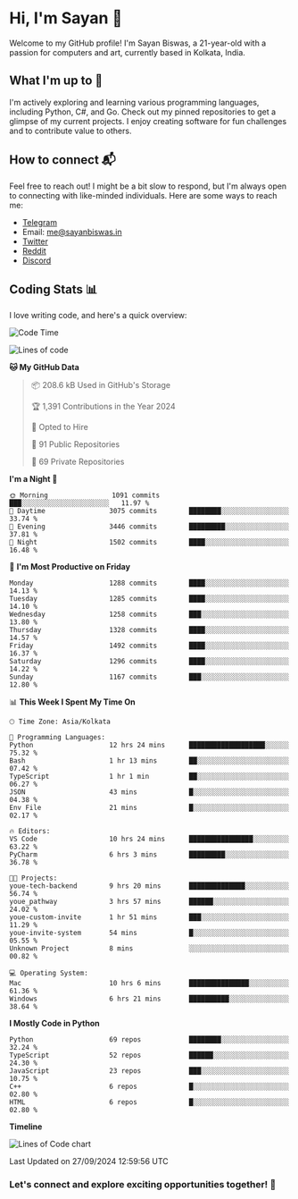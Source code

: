# Hi, I'm Sayan 👋

Welcome to my GitHub profile! I'm Sayan Biswas, a 21-year-old with a passion for computers and art, currently based in Kolkata, India.

## What I'm up to 🚀

I'm actively exploring and learning various programming languages, including Python, C#, and Go. Check out my pinned repositories to get a glimpse of my current projects. I enjoy creating software for fun challenges and to contribute value to others.

## How to connect 📬

Feel free to reach out! I might be a bit slow to respond, but I'm always open to connecting with like-minded individuals. Here are some ways to reach me:

- [Telegram](https://t.me/dank_as_fuck)
- Email: [me@sayanbiswas.in](mailto:me@sayanbiswas.in)
- [Twitter](https://twitter.com/TheDankDel)
- [Reddit](https://www.reddit.com/user/dank_as_fuck_/)
- [Discord](https://discordapp.com/users/506536929152466945)

## Coding Stats 📊

I love writing code, and here's a quick overview:

<!--START_SECTION:waka-->
![Code Time](http://img.shields.io/badge/Code%20Time-1%2C790%20hrs%208%20mins-blue)

![Lines of code](https://img.shields.io/badge/From%20Hello%20World%20I%27ve%20Written-6.1%20million%20lines%20of%20code-blue)

**🐱 My GitHub Data** 

> 📦 208.6 kB Used in GitHub's Storage 
 > 
> 🏆 1,391 Contributions in the Year 2024
 > 
> 💼 Opted to Hire
 > 
> 📜 91 Public Repositories 
 > 
> 🔑 69 Private Repositories 
 > 
**I'm a Night 🦉** 

```text
🌞 Morning                1091 commits        ███░░░░░░░░░░░░░░░░░░░░░░   11.97 % 
🌆 Daytime                3075 commits        ████████░░░░░░░░░░░░░░░░░   33.74 % 
🌃 Evening                3446 commits        █████████░░░░░░░░░░░░░░░░   37.81 % 
🌙 Night                  1502 commits        ████░░░░░░░░░░░░░░░░░░░░░   16.48 % 
```
📅 **I'm Most Productive on Friday** 

```text
Monday                   1288 commits        ████░░░░░░░░░░░░░░░░░░░░░   14.13 % 
Tuesday                  1285 commits        ████░░░░░░░░░░░░░░░░░░░░░   14.10 % 
Wednesday                1258 commits        ███░░░░░░░░░░░░░░░░░░░░░░   13.80 % 
Thursday                 1328 commits        ████░░░░░░░░░░░░░░░░░░░░░   14.57 % 
Friday                   1492 commits        ████░░░░░░░░░░░░░░░░░░░░░   16.37 % 
Saturday                 1296 commits        ████░░░░░░░░░░░░░░░░░░░░░   14.22 % 
Sunday                   1167 commits        ███░░░░░░░░░░░░░░░░░░░░░░   12.80 % 
```


📊 **This Week I Spent My Time On** 

```text
🕑︎ Time Zone: Asia/Kolkata

💬 Programming Languages: 
Python                   12 hrs 24 mins      ███████████████████░░░░░░   75.32 % 
Bash                     1 hr 13 mins        ██░░░░░░░░░░░░░░░░░░░░░░░   07.42 % 
TypeScript               1 hr 1 min          ██░░░░░░░░░░░░░░░░░░░░░░░   06.27 % 
JSON                     43 mins             █░░░░░░░░░░░░░░░░░░░░░░░░   04.38 % 
Env File                 21 mins             █░░░░░░░░░░░░░░░░░░░░░░░░   02.17 % 

🔥 Editors: 
VS Code                  10 hrs 24 mins      ████████████████░░░░░░░░░   63.22 % 
PyCharm                  6 hrs 3 mins        █████████░░░░░░░░░░░░░░░░   36.78 % 

🐱‍💻 Projects: 
youe-tech-backend        9 hrs 20 mins       ██████████████░░░░░░░░░░░   56.74 % 
youe_pathway             3 hrs 57 mins       ██████░░░░░░░░░░░░░░░░░░░   24.02 % 
youe-custom-invite       1 hr 51 mins        ███░░░░░░░░░░░░░░░░░░░░░░   11.29 % 
youe-invite-system       54 mins             █░░░░░░░░░░░░░░░░░░░░░░░░   05.55 % 
Unknown Project          8 mins              ░░░░░░░░░░░░░░░░░░░░░░░░░   00.82 % 

💻 Operating System: 
Mac                      10 hrs 6 mins       ███████████████░░░░░░░░░░   61.36 % 
Windows                  6 hrs 21 mins       ██████████░░░░░░░░░░░░░░░   38.64 % 
```

**I Mostly Code in Python** 

```text
Python                   69 repos            ████████░░░░░░░░░░░░░░░░░   32.24 % 
TypeScript               52 repos            ██████░░░░░░░░░░░░░░░░░░░   24.30 % 
JavaScript               23 repos            ███░░░░░░░░░░░░░░░░░░░░░░   10.75 % 
C++                      6 repos             █░░░░░░░░░░░░░░░░░░░░░░░░   02.80 % 
HTML                     6 repos             █░░░░░░░░░░░░░░░░░░░░░░░░   02.80 % 
```



**Timeline**

![Lines of Code chart](https://raw.githubusercontent.com/Dank-del/Dank-del/main/assets/bar_graph.png)


 Last Updated on 27/09/2024 12:59:56 UTC
<!--END_SECTION:waka-->

### Let's connect and explore exciting opportunities together! 🚀
